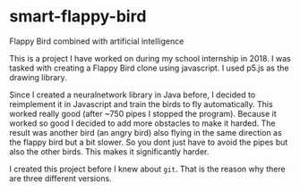 # smart-flappy-bird

Flappy Bird combined with artificial intelligence

This is a project I have worked on during my school internship in 2018. I was tasked with creating a Flappy Bird clone using javascript.
I used p5.js as the drawing library.

Since I created a neuralnetwork library in Java before, I decided to reimplement it in Javascript and train the birds to fly automatically.
This worked really good (after ~750 pipes I stopped the program). Because it worked so good I decided to add more obstacles to make it harded.
The result was another bird (an angry bird) also flying in the same direction as the flappy bird but a bit slower. So you dont just have to avoid the pipes
but also the other birds. This makes it significantly harder.

I created this project before I knew about `git`. That is the reason why there are three different versions.
